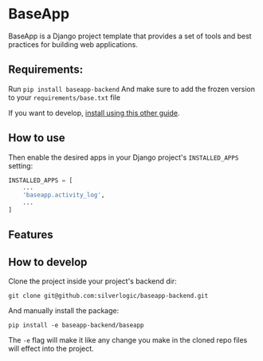 # BaseApp

BaseApp is a Django project template that provides a set of tools and best practices for building web applications.

## Requirements:

Run `pip install baseapp-backend`
And make sure to add the frozen version to your `requirements/base.txt` file

If you want to develop, [install using this other guide](#how-to-develop).

## How to use

Then enable the desired apps in your Django project's `INSTALLED_APPS` setting:

```python
INSTALLED_APPS = [
    ...
    'baseapp.activity_log',
    ...
]
```

## Features

## How to develop

Clone the project inside your project's backend dir:

```
git clone git@github.com:silverlogic/baseapp-backend.git
```

And manually install the package:

```
pip install -e baseapp-backend/baseapp
```

The `-e` flag will make it like any change you make in the cloned repo files will effect into the project.
